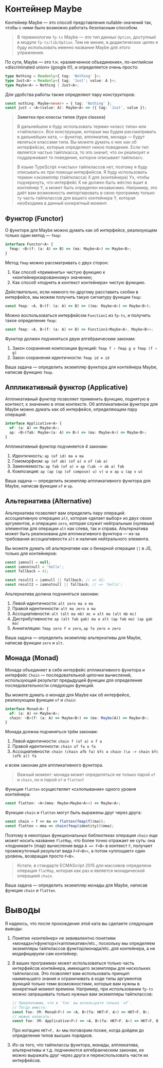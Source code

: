 # Контейнер Maybe

Контейнер Maybe — это способ представления nullable-значений так, чтобы с ними было возможно работать безопасным способом.

> В терминологии `fp-ts` Maybe — это тип данных `Option`, доступный в модуле `fp-ts/lib/Option`. Тем не менее, в дидактических целях я буду использовать именно название Maybe для этого упражнения.

По сути, Maybe — это т.н. «размеченное объединение», по-английски «discriminated union» (google it!), и определяется очень просто:

```ts
type Nothing = Readonly<{ tag: 'Nothing' }>;
type Just<A> = Readonly<{ tag: 'Just'; value: A }>;
type Maybe<A> = Nothing | Just<A>;
```

Для удобства работы также определяют пару конструкторов:

```ts
const nothing: Maybe<never> = { tag: 'Nothing' };
const just = <A>(value: A): Maybe<A> => ({ tag: 'Just', value });
```

> **Заметка про классы типов (type classes)**
> 
> В дальнейшем я буду использовать термин «класс типа» или «тайпкласс». Все конструкции, которые мы будем рассматривать в дальнейших ката, — функтор, аппликатив, монада — будут являться классами типа. Вы можете думать о них как об интерфейсах, которые определяют некое поведение. Если тип является частью тайплкасса, то это значит, что он реализует и поддерживает то поведение, которое описывает тайпкласс. 
> 
> В языке TypeScript «чистых» тайпклассов нет, поэтому я буду описывать их при помощи интерфейсов. Я буду использовать термин «экземпляр (тайпкласса) X для (контейнера) Y», чтобы подчеркнуть, что интерфейс X не должен быть жёстко вшит в контейнер Y, а может быть определен независимо. Например, это даёт вам возможность импортировать в свою программу только ту часть тайпклассов для вашего контейнера Y, которая необходима в данный конкретный момент.

## Функтор (Functor)

О функторе для Maybe можно думать как об интерфейсе, реализующем только один метод — `fmap`:

```ts
interface Functor<A> {
  fmap: <B>(f: (a: A) => B) => (ma: Maybe<A>) => Maybe<B>;
}
```

Метод `fmap` можно рассматривать с двух сторон:
1. Как способ «применить» чистую функцию к «контейнеризированному» значению;
2. Как способ «поднять в контекст контейнера» чистую функцию.

Действительно, если немного по-другому расставить скобки в интерфейсе, мы можем получить такую сигнатуру функции `fmap`:

```ts
const fmap: <A, B>(f: (a: A) => B) => ((ma: Maybe<A>) => Maybe<B>);
```

Можно воспользоваться интерфейсом `Function1` из `fp-ts`, и получить такое определение `fmap`:

```ts
const fmap: <A, B>(f: (a: A) => B) => Function1<Maybe<A>, Maybe<B>>;
```

Функтор должен подчиняться двум алгебраическим законам:

1. Закон сохранения композиции функций: `fmap f ∘ fmap g ≅ fmap (f ∘ g)`
2. Закон сохранения идентичности: `fmap id ≅ id`

Ваша задача — определить экземпляр функтора для контейнера Maybe, написав функцию `fmap`.

## Аппликативный функтор (Applicative)

Аппликативный функтор позволяет применить функцию, поднятую в контекст, к значению в этом контексте. Об аппликативном функторе для Maybe можно думать как об интерфейсе, определяющем пару операций:

```ts
interface Applicative<A> {
  of: (a: A) => Maybe<A>;
  ap: <B>(fab: Maybe<(a: A) => B>) => (ma: Maybe<A>) => Maybe<B>;
}
```

Аппликативный функтор подчиняется 4 законам:

1. Идентичность: `ap (of id) ma ≅ ma`
2. Гомоморфизм: `ap (of ab) (of a) ≅ of (ab a)`
3. Заменяемость: `ap fab (of a) ≅ ap (\ab -> ab a) fab`
4. Композиция: `ap (ap (ap (of compose) u) v) w ≅ ap u (ap v w)`

Ваша задача — определить экземпляр аппликативного функтора для Maybe, написав функции `of` и `ap`.

## Альтернатива (Alternative)

Альтернатива позволяет вам определить пару операций: ассоциативную операцию `alt`, которая «делает выбор» из двух своих аргументов, и операцию `zero`, которая служит нейтральным (нулевым) элементом для операции `alt` как слева, так и справа. Альтернатива может быть реализована для аппликативного функтора — из-за требования ассоциативности `alt` и наличия нейтрального элемента.

Вы можете думать об альтернативе как о бинарной операции `||` в JS, только для контейнеров:

```js
const iamnull = null;
const iamnotnull = 'hello';
const fallback = 42;

const result1 = iamnull || fallback; // => 42;
const result2 = iamnotnull || fallback; // => 'hello';
```

Альтернатива должна подчиняться законам:

1. Левой идентичности: `alt zero ma ≅ ma`
2. Правой идентичности: `alt ma zero ≅ ma`
3. Ассоциативности: `alt (alt ma mb) mc ≅ alt ma (alt mb mc)`
4. Дистрибутивности: `ap (alt fab gab) ma ≅ alt (ap fab ma) (ap gab ma)`
5. Аннигиляции: `fmap zero f ≅ zero`, `ap fa zero ≅ zero`

Ваша задача — определить экземпляр альтернативы для Maybe, написав функции `zero` и `alt`.

## Монада (Monad)

Монада объединяет в себе интерфейс аппликативного функтора и интерфейс `Chain` — последовательной цепочки вычислений, использующей результат предыдущей функции для определения последовательности следующих функций.

Вы можете думать о монаде для Maybe как об интерфейсе, реализующем функции `of` и `chain`:

```ts
interface Monad<A> {
  of: (a: A) => Maybe<A>;
  chain: <B>(f: (a: A) => Maybe<B>) => (ma: Maybe(A)) => Maybe<B>;
}
```

Монада должна подчиняться трём законам:

1. Левой идентичности: `chain f (of a) ≅ f a`
2. Правой идентичности: `chain of fa ≅ fa`
3. Ассоциативности: `chain (chain afb fa) bfc ≅ chain (\a -> chain bfc (afb a)) fa`

и всем законам для аппликативного функтора.

> Важный момент: монада может определяться не только парой `of` и `chain`, но и парой `of` и `flatten`!

Функция `flatten` осуществляет «схлопывание» одного уровня контейнера:

```ts
const flatten: <A>(mma: Maybe<Maybe<A>>) => Maybe<A>;
```

Функции `chain` и `flatten` могут быть выражены друг через друга:

```ts
const chain = f => ma => flatten(fmap(f)(ma));
const flatten = mma => chain(fmap(identity))(mma);
```

Поэтому в некоторых функциональных библиотеках операция `chain` еще может носить название `flatMap`, что более точно отражает ее суть: она «поднимает» (map) вычисления вида `A => F<B>` в контекст `F`, получает промежуточный результат вида `F<F<B>>`, а потом «уплощает» один уровень, возвращая просто `F<B>`.

> Кстати, в стандарте ECMAScript 2015 для массивов определена операция `flatMap`, которая как раз и является монадической операцией `chain`.

Ваша задача — определить экземпляр монады для Maybe, написав функции `chain` и `flatten`.

# Выводы

Я надеюсь, что после прохождения этой ката вы сделаете следующие выводы:

1. Понятие «контейнер» не эквивалентно понятиям «монада»/«функтор»/«аппликатив»/etc., поскольку мы определяем экземпляры тайпклассов функтор/монада/etc. *для* контейнера, а не *модифицируем* сам контейнер.
2. В ваших программах может использоваться только часть интерфейсов контейнера, имеющего экземпляры для нескольких тайпклассов. Это позволяет вам использовать принцип наименьшего знания и ограничивать в коде типы аргументов функций только теми возможностями, которые вам нужны в конкретный момент времени. Например, при использовании `fp-ts` можно запрашивать только нужные вам экземпляры тайпклассов:

    ```ts
    // Предположим, что в `foo` вы используете только `of`.
    // Тогда вместо:
    const foo: (M: Monad<F>) => <A, B>(fa: HKT<F, A>) => HKT<F, B>;
    // можно написать:
    const foo: (M: Applicative<F>) => <A, B>(fa: HKT<F, A>) => HKT<F, B>;
    ```

    Про нотацию `HKT<F, A>` мы поговорим позже, когда дойдем до определения типов высших порядков.
3. Из-за того, что тайпклассы функтора, монады, аппликатива, альтернативы и т.д. подчиняются алгебраическим законам, их можно выражать друг через друга и переиспользовать части их интерфейсов.
